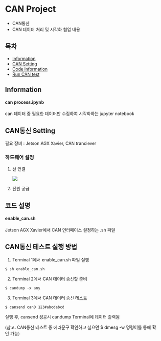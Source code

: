 # CAN Project
* CAN통신
* CAN 데이터 처리 및 시각화 협업 내용
## 목차
* [Information](#Information)
* [CAN Setting](#CAN통신-Setting)
* [Code Information](#코드-설명)
* [Run CAN test](#CAN통신-테스트-실행-방법)
## Information
#### can process.ipynb
can 데이터 중 필요한 데이터만 수집하여 시각화하는 jupyter notebook

## CAN통신 Setting
필요 장비 : Jetson AGX Xavier, CAN tranciever
### 하드웨어 설정
  1. 선 연결
  
        ![](https://github.com/Minsuuuuu/can/assets/140566894/0e0a6b41-618c-462b-a9c4-c132ea209d66)
  2. 전원 공급
## 코드 설명
#### enable_can.sh
Jetson AGX Xavier에서 CAN 인터페이스 설정하는 .sh 파일
#### 
## CAN통신 테스트 실행 방법
1. Terminal 1에서 enable_can.sh 파일 실행 
``` 
$ sh enable_can.sh
```

2. Terminal 2에서 CAN 데이터 송신할 준비
```
$ candump -x any
```

3. Terminal 3에서 CAN 데이터 송신 테스트
```
$ cansend can0 123#abcdabcd
```

실행 후, cansend 성공시 candump Terminal에 데이터 출력됨

(참고. CAN통신 테스트 중 에러문구 확인하고 싶으면 $ dmesg -w 명령어를 통해 확인 가능)

